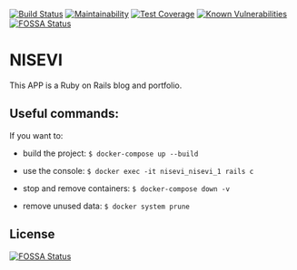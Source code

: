 [![Build Status](https://semaphoreci.com/api/v1/nisevi/nisevi/branches/master/shields_badge.svg)](https://semaphoreci.com/nisevi/nisevi) [![Maintainability](https://api.codeclimate.com/v1/badges/d851ef9a5f6343c45523/maintainability)](https://codeclimate.com/github/nisevi/nisevi/maintainability) [![Test Coverage](https://api.codeclimate.com/v1/badges/d851ef9a5f6343c45523/test_coverage)](https://codeclimate.com/github/nisevi/nisevi/test_coverage) [![Known Vulnerabilities](https://snyk.io/test/github/nisevi/nisevi/badge.svg)](https://snyk.io/test/github/nisevi/nisevi)
[![FOSSA Status](https://app.fossa.io/api/projects/git%2Bgithub.com%2Fnisevi%2Fnisevi.svg?type=shield)](https://app.fossa.io/projects/git%2Bgithub.com%2Fnisevi%2Fnisevi?ref=badge_shield)

# NISEVI

This APP is a Ruby on Rails blog and portfolio.

## Useful commands:

If you want to:

- build the project: `$ docker-compose up --build`

- use the console: `$ docker exec -it nisevi_nisevi_1 rails c`

- stop and remove containers: `$ docker-compose down -v`

- remove unused data: `$ docker system prune`

## License
[![FOSSA Status](https://app.fossa.io/api/projects/git%2Bgithub.com%2Fnisevi%2Fnisevi.svg?type=large)](https://app.fossa.io/projects/git%2Bgithub.com%2Fnisevi%2Fnisevi?ref=badge_large)